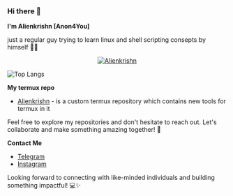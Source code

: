### Hi there 👋

**I'm Alienkrishn [Anon4You]**

just a regular guy trying to learn linux and shell scripting consepts by himself 🧑‍💻

<p align="center"><a href="https://www.youtube.com/@alienkrishnorg"><img title="Alienkrishn" src="https://github-readme-stats-q2ta.vercel.app/api?username=Anon4You&show_icons=true&include_all_commits=true&theme=chartreuse-dark&cache_seconds=3200"></a>

![Top Langs](https://github-readme-stats.vercel.app/api/top-langs/?username=Anon4You&layout=compact&theme=black&bg_color=000000)

**My termux repo**
* [Alienkrishn](https://anon4you.github.io/alienkrishn/) - is a custom termux repository which contains new tools for termux in it

Feel free to explore my repositories and don't hesitate to reach out. Let's collaborate and make something amazing together! 🌟

**Contact Me**
* [Telegram](https://t.me/alienkrishn)
* [Instagram](https://www.instagram.com/alienkrishn)

Looking forward to connecting with like-minded individuals and building something impactful! 💻✨
